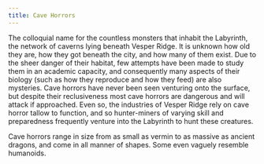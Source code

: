 ```yaml
---
title: Cave Horrors
---
```


The colloquial name for the countless monsters that inhabit the Labyrinth, the network of caverns lying beneath Vesper Ridge. It is unknown how old they are, how they got beneath the city, and how many of them exist. Due to the sheer danger of their habitat, few attempts have been made to study them in an academic capacity, and consequently many aspects of their biology (such as how they reproduce and how they feed) are also mysteries. Cave horrors have never been seen venturing onto the surface, but despite their reclusiveness most cave horrors are dangerous and will attack if approached. Even so, the industries of Vesper Ridge rely on cave horror tallow to function, and so hunter-miners of varying skill and preparedness frequently venture into the Labyrinth to hunt these creatures.

Cave horrors range in size from as small as vermin to as massive as ancient dragons, and come in all manner of shapes. Some even vaguely resemble humanoids.